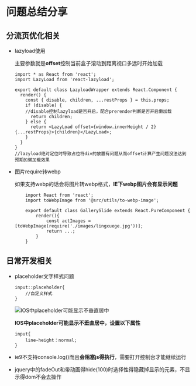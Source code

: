 # 问题总结分享
## 分流页优化相关
+ lazyload使用

    主要参数就是**offset**控制当前盒子滚动到距离视口多远时开始加载
    ```
    import * as React from 'react';
    import LazyLoad from 'react-lazyload';
    
    export default class LazyloadWrapper extends React.Component {
      render() {
        const { disable, children, ...restProps } = this.props;
        if (disable) {
        //disable控制lazyload是否开启，配合prerender判断是否开启懒加载
          return children;
        } else {
          return <LazyLoad offset={window.innerHeight / 2} {...restProps}>{children}</LazyLoad>;
        }
      }
    }
    //lazyload绝对定位时导致占位符div的放置有问题从而offset计算产生问题没法达到预期的懒加载效果
    ```
+ 图片require转webp

    如果支持webp的话会将图片转webp格式，**IE下webp图片会有显示问题**
    ```
        import React from 'react';
        import toWebpImage from '@src/utils/to-webp-image';
        
        export default class GallerySlide extends React.PureComponent {
            render(){
                const actImages = [toWebpImage(require('./images/lingxuege.jpg'))];
                return ...;
            }
        }
    ```
## 日常开发相关
+ placeholder文字样式问题
    ```
    input::placeholder{
        //自定义样式
    }
    ```
   ![IOS中placeholder可能显示不垂直居中](https://images2015.cnblogs.com/blog/910706/201608/910706-20160816193002359-1378714101.png)
    
    **IOS中placeholder可能显示不垂直居中，设置以下属性**
    ```
    input{
        line-height：normal;
    }
    ```
+ ie9不支持console.log()而且**会阻塞js得执行**，需要打开控制台才能继续运行
+ jquery中的fadeOut和带动画得hide(100)时选择性得隐藏掉显示的元素，不显示得dom不会去操作
